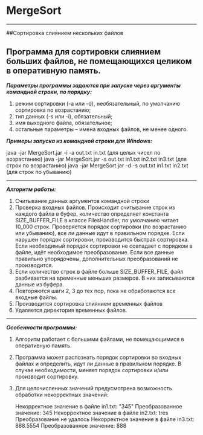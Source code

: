 # MergeSort
---
##Сортировка слиянием нескольких файлов

Программа для сортировки слиянием больших файлов, не помещающихся целиком в оперативную память.
---
***Параметры программы задаются при запуске через аргументы командной строки, по порядку:***

1. режим сортировки (-a или -d), необязательный, по умолчанию сортировка по возрастанию;
2. тип данных (-s или -i), обязательный;
3. имя выходного файла, обязательное;
4. остальные параметры – имена входных файлов, не менее одного.

***Примеры запуска из командной строки для Windows:***

java -jar MergeSort.jar -i -a out.txt in.txt (для целых чисел по возрастанию)
java -jar MergeSort.jar -s out.txt in1.txt in2.txt in3.txt (для строк по возрастанию)
java -jar MergeSort.jar -d -s out.txt in1.txt in2.txt (для строк по убыванию)

---
***Алгоритм работы:***
1. Считывание данных аргументов командной строки
2. Проверка входных файлов. Происходит считывание строк из каждого файла в буфер, количество определяет константа
   SIZE_BUFFER_FILE в классе FilesHandler, по умолчанию читает 10_000 строк. Проверяется порядок сортировки 
   (по возрастанию или убыванию), все ли данные идут в правильном порядке. Если нарушен порядок сортировки, производится
   быстрая сортировка. Если необходимый порядок сортировки не совпадает с порядком в файле, идёт необходимое преобразование.
   Если все данные правильно упорядочены, дополнительных преобразований не производится.
3. Если количество строк в файле больше SIZE_BUFFER_FILE, файл разбивается на временные меньших размеров.
   В них записываются данные из буфера.
4. Повторяются шаги 2, 3 до тех пор, пока не обработаются все входные файлы.
5. Производится сортировка слиянием временных файлов
6. Удаляется директория временных файлов.
---
***Особенности программы:***
1. Алгоритм работает с большими файлами, не помещающимися в оперативную память.
2. Программа может распознать порядок сортировки во входных файлах и определить, идут ли данные в правильном порядке.
   В случае необходимости, меняет порядок сортировки и/или производит сортировку.
3. Для целочисленных значений предусмотрена возможность обработки некорректных значений:

   Некорректное значение в файле in1.txt: "345"
   Преобразованное значение: 345
   Некорректное значение в файле in2.txt: tres
   Преобразование не удалось
   Некорректное значение в файле in3.txt: 888.5554
   Преобразованное значение: 888

